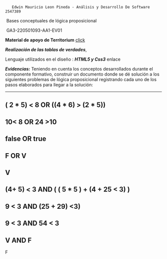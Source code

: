        Edwin Mauricio Leon Pineda - Análisis y Desarrollo De Software 2547389 

​                                                    Bases conceptuales de lógica proposicional 

​                                                                   GA3-220501093-AA1-EV01



**Material de apoyo de Territorium** [click](https://sena.territorio.la/content/index.php/institucion/Titulada/institution/SENA/Tecnologia/228118/Contenido/OVA/CF12/index.html#/curso/tema2)

***Realización de las tablas de verdades***, 

Lenguaje utilizados en el diseño : ***HTML5 y Css3*** enlace



***Evidencias:*** 
Teniendo en cuenta los conceptos desarrollados durante el componente formativo, construir un documento donde
se dé solución a los siguientes problemas de lógica proposicional registrando cada uno de los pasos elaborados
para llegar a la solución:  

-----
  ( 2 * 5) < 8 OR  ((4 * 6) >  (2 * 5))
-----
  10< 8            OR               24 >10   
-----
false    OR        true
----
F  OR   V 
----
V
--------


 (4+ 5) < 3 AND ( ( 5 * 5 ) + (4 + 25 < 3) )
---
 9 < 3  AND (25 + 29) <3)
---
9 < 3  AND   54  < 3 
----
V AND F
-----
F


​                                                                                                                







